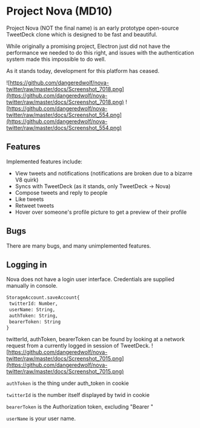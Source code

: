 # Project Nova (MD10)
 
Project Nova (NOT the final name) is an early prototype open-source TweetDeck clone which is designed to be fast and beautiful.

While originally a promising project, Electron just did not have the performance we needed to do this right, and issues with the authentication system made this impossible to do well.

As it stands today, development for this platform has ceased.

![https://github.com/dangeredwolf/nova-twitter/raw/master/docs/Screenshot_7018.png](https://github.com/dangeredwolf/nova-twitter/raw/master/docs/Screenshot_7018.png)
![https://github.com/dangeredwolf/nova-twitter/raw/master/docs/Screenshot_554.png](https://github.com/dangeredwolf/nova-twitter/raw/master/docs/Screenshot_554.png)

## Features

Implemented features include:

* View tweets and notifications (notifications are broken due to a bizarre V8 quirk)
* Syncs with TweetDeck (as it stands, only TweetDeck -> Nova)
* Compose tweets and reply to people
* Like tweets
* Retweet tweets
* Hover over someone's profile picture to get a preview of their profile

## Bugs

There are many bugs, and many unimplemented features.


## Logging in

Nova does not have a login user interface. Credentials are supplied manually in console.

```
StorageAccount.saveAccount{
 twitterId: Number,
 userName: String,
 authToken: String,
 bearerToken: String
}
```

twitterId, authToken, bearerToken can be found by looking at a network request from a currently logged in session of TweetDeck.
![https://github.com/dangeredwolf/nova-twitter/raw/master/docs/Screenshot_7015.png](https://github.com/dangeredwolf/nova-twitter/raw/master/docs/Screenshot_7015.png)

`authToken` is the thing under auth_token in cookie

`twitterId` is the number itself displayed by twid in cookie

`bearerToken` is the Authorization token, excluding "Bearer "

`userName` is your user name.
